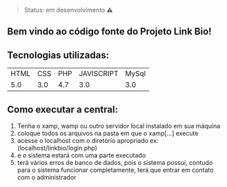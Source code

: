 > Status: em desenvolvimento ⚠️

## Bem vindo ao código fonte do Projeto Link Bio!

## Tecnologias utilizadas:
<table>
  <tr>
    <td>HTML</td>
    <td>CSS</td>
    <td>PHP</td>
    <td>JAVISCRIPT</td>
    <td>MySql</td>
  </tr>
  <tr>
    <td>5.0</td>
    <td>3.0</td>
    <td>4.7</td>
    <td>3.0</td>
    <td>3.0</td>
  </tr>
</table>

## Como executar a central:

1) Tenha o xamp, wamp ou outro servidor local instalado em sua máquina
2) coloque todos os arquivos na pasta em que o xamp[...] execute  
3) acesse o localhost com o diretório apropriado ex:(localhost/linkbio/login.php)
4) e o sistema estará com uma parte executado
5) terá vários erros de banco de dados, pois o sistema possuí, contudo para o sistema funcionar completamente, terá que entrar em contato com o administrador
